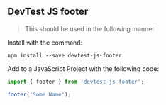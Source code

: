 
## DevTest JS footer
> This should be used in the following manner

Install with the command:

```
npm install --save devtest-js-footer
```

Add to a JavaScript Project with the following code:


```Javascript
import { footer } from 'devtest-js-footer';

footer('Some Name');
```


